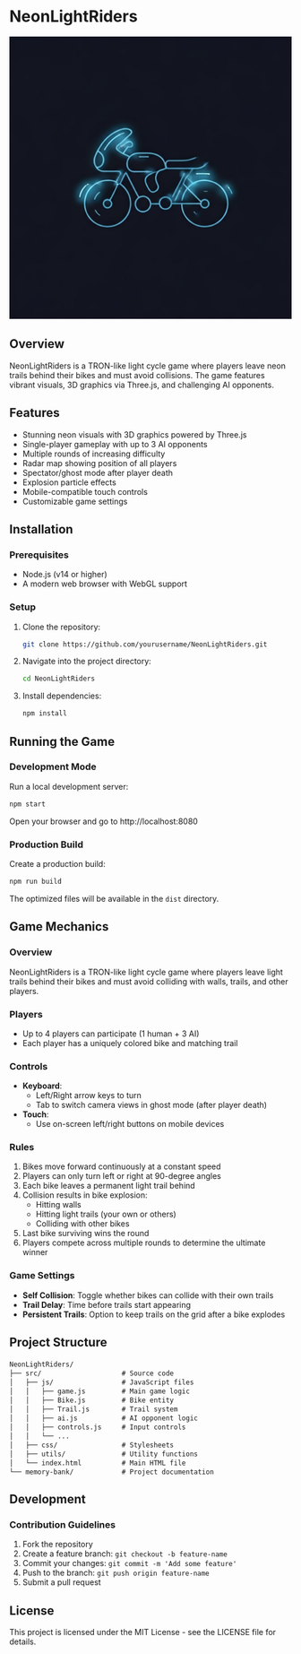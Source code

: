 # NeonLightRiders

![Neon Light Riders](generated-icon.png)

## Overview

NeonLightRiders is a TRON-like light cycle game where players leave neon trails behind their bikes and must avoid collisions. The game features vibrant visuals, 3D graphics via Three.js, and challenging AI opponents.

## Features

- Stunning neon visuals with 3D graphics powered by Three.js
- Single-player gameplay with up to 3 AI opponents
- Multiple rounds of increasing difficulty
- Radar map showing position of all players
- Spectator/ghost mode after player death
- Explosion particle effects
- Mobile-compatible touch controls
- Customizable game settings

## Installation

### Prerequisites

- Node.js (v14 or higher)
- A modern web browser with WebGL support

### Setup

1. Clone the repository:
   ```bash
   git clone https://github.com/yourusername/NeonLightRiders.git
   ```
2. Navigate into the project directory:
   ```bash
   cd NeonLightRiders
   ```
3. Install dependencies:
   ```bash
   npm install
   ```

## Running the Game

### Development Mode

Run a local development server:

```bash
npm start
```

Open your browser and go to http://localhost:8080

### Production Build

Create a production build:

```bash
npm run build
```

The optimized files will be available in the `dist` directory.

## Game Mechanics

### Overview
NeonLightRiders is a TRON-like light cycle game where players leave light trails behind their bikes and must avoid colliding with walls, trails, and other players.

### Players
- Up to 4 players can participate (1 human + 3 AI)
- Each player has a uniquely colored bike and matching trail

### Controls
- **Keyboard**: 
  - Left/Right arrow keys to turn
  - Tab to switch camera views in ghost mode (after player death)
- **Touch**: 
  - Use on-screen left/right buttons on mobile devices

### Rules
1. Bikes move forward continuously at a constant speed
2. Players can only turn left or right at 90-degree angles
3. Each bike leaves a permanent light trail behind
4. Collision results in bike explosion:
   - Hitting walls
   - Hitting light trails (your own or others)
   - Colliding with other bikes
5. Last bike surviving wins the round
6. Players compete across multiple rounds to determine the ultimate winner

### Game Settings
- **Self Collision**: Toggle whether bikes can collide with their own trails
- **Trail Delay**: Time before trails start appearing
- **Persistent Trails**: Option to keep trails on the grid after a bike explodes

## Project Structure

```
NeonLightRiders/
├── src/                    # Source code
│   ├── js/                 # JavaScript files
│   │   ├── game.js         # Main game logic
│   │   ├── Bike.js         # Bike entity
│   │   ├── Trail.js        # Trail system
│   │   ├── ai.js           # AI opponent logic
│   │   ├── controls.js     # Input controls
│   │   └── ...
│   ├── css/                # Stylesheets
│   ├── utils/              # Utility functions
│   └── index.html          # Main HTML file
└── memory-bank/            # Project documentation
```

## Development

### Contribution Guidelines

1. Fork the repository
2. Create a feature branch: `git checkout -b feature-name`
3. Commit your changes: `git commit -m 'Add some feature'`
4. Push to the branch: `git push origin feature-name`
5. Submit a pull request

## License

This project is licensed under the MIT License - see the LICENSE file for details.

